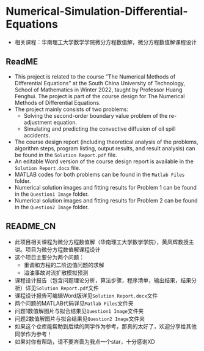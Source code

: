 # Numerical-Simulation-Differential-Equations
- 相关课程：华南理工大学数学学院微分方程数值解，微分方程数值解课程设计
## ReadME
- This project is related to the course "The Numerical Methods of Differential Equations" at the South China University of Technology, School of Mathematics in Winter 2022, taught by Professor Huang Fenghui. The project is part of the course design for The Numerical Methods of Differential Equations.
- The project mainly consists of two problems:
    - Solving the second-order boundary value problem of the re-adjustment equation.
    - Simulating and predicting the convective diffusion of oil spill accidents.
- The course design report (including theoretical analysis of the problems, algorithm steps, program listing, output results, and result analysis) can be found in the `Solution Report.pdf` file.
- An editable Word version of the course design report is available in the `Solution Report.docx` file.
- MATLAB codes for both problems can be found in the `Matlab Files` folder.
- Numerical solution images and fitting results for Problem 1 can be found in the `Question1 Image` folder.
- Numerical solution images and fitting results for Problem 2 can be found in the `Question2 Image` folder.

## README_CN
- 此项目相关课程为微分方程数值解（华南理工大学数学学院），黄凤辉教授主讲。项目为微分方程数值解课程设计
- 这个项目主要分为两个问题：
    - 重调和方程的二阶边值问题的求解
    - 溢油事故对流扩散模拟预测
- 课程设计报告（包含问题理论分析，算法步骤，程序清单，输出结果，结果分析）详见`Solution Report.pdf`文件
- 课程设计报告可编辑Word版详见`Solution Report.docx`文件
- 两个问题的MATLAB代码详见`Matlab Files`文件夹
- 问题1数值解图片与拟合结果见`Question1 Image`文件夹
- 问题2数值解图片与拟合结果见`Question2 Image`文件夹
- 如果这个仓库能帮助到后续的同学作为参考，那真的太好了，欢迎分享给其他同学作为参考！
- 如果对你有帮助，请不要吝啬为我点一个star，十分感谢XD